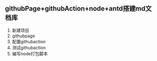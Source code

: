 ## githubPage+githubAction+node+antd搭建md文档库

1. 新建项目
2. githubpage
3. 配置githubaction
4. 测试githubaction
5. 编写node打包脚本